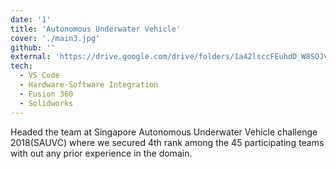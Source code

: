 ```yaml
---
date: '1'
title: 'Autonomous Underwater Vehicle'
cover: './main3.jpg'
github: ''
external: 'https://drive.google.com/drive/folders/1a42lsccFEuhdD_W8SOJvp-BQYFuk69CS?usp=share_link'
tech:
  - VS Code
  - Hardware-Software Integration
  - Fusion 360
  - Solidworks
---
```


Headed the team at Singapore Autonomous Underwater Vehicle challenge 2018(SAUVC) where we secured 4th rank among the 45 participating teams with out any prior experience in the domain.  
